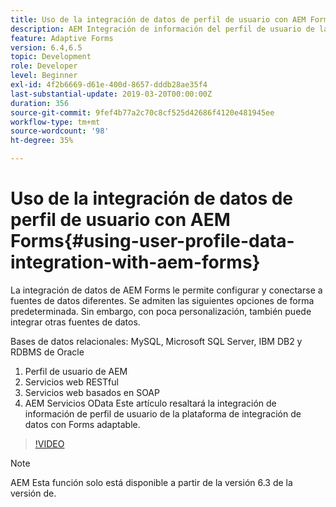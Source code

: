 ```yaml
---
title: Uso de la integración de datos de perfil de usuario con AEM Forms
description: AEM Integración de información del perfil de usuario de la con Forms adaptable
feature: Adaptive Forms
version: 6.4,6.5
topic: Development
role: Developer
level: Beginner
exl-id: 4f2b6669-d61e-400d-8657-dddb28ae35f4
last-substantial-update: 2019-03-20T00:00:00Z
duration: 356
source-git-commit: 9fef4b77a2c70c8cf525d42686f4120e481945ee
workflow-type: tm+mt
source-wordcount: '98'
ht-degree: 35%

---
```


# Uso de la integración de datos de perfil de usuario con AEM Forms{#using-user-profile-data-integration-with-aem-forms}

La integración de datos de AEM Forms le permite configurar y conectarse a fuentes de datos diferentes. Se admiten las siguientes opciones de forma predeterminada. Sin embargo, con poca personalización, también puede integrar otras fuentes de datos.

Bases de datos relacionales: MySQL, Microsoft SQL Server, IBM DB2 y RDBMS de Oracle

1. Perfil de usuario de AEM
1. Servicios web RESTful
1. Servicios web basados en SOAP
1. AEM Servicios OData Este artículo resaltará la integración de información de perfil de usuario de la plataforma de integración de datos con Forms adaptable.

>[!VIDEO](https://video.tv.adobe.com/v/17432?quality=12&learn=on)

>[!NOTE]
>
>AEM Esta función solo está disponible a partir de la versión 6.3 de la versión de.
